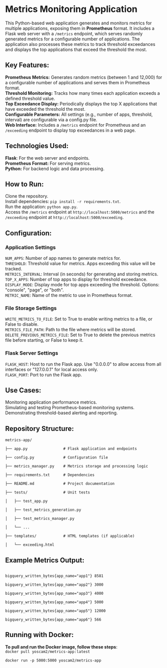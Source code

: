 <h1>Metrics Monitoring Application</h1>
This Python-based web application generates and monitors metrics for multiple applications, exposing them in <strong>Prometheus</strong> format. It includes a Flask web server with a <code>/metrics</code> endpoint, which serves randomly generated metrics for a configurable number of applications. The application also processes these metrics to track threshold exceedances and displays the top applications that exceed the threshold the most.

<h2>Key Features:</h2>
<strong>Prometheus Metrics:</strong> Generates random metrics (between 1 and 12,000) for a configurable number of applications and serves them in Prometheus format.<br/>
<strong>Threshold Monitoring:</strong> Tracks how many times each application exceeds a defined threshold value.<br/>
<strong>Top Exceedance Display:</strong> Periodically displays the top X applications that have exceeded the threshold the most.<br/>
<strong>Configurable Parameters:</strong> All settings (e.g., number of apps, threshold, interval) are configurable via a config.py file.<br/>
<strong>Web Interface:</strong> Includes a <code>/metrics</code> endpoint for Prometheus and an <code>/exceeding</code> endpoint to display top exceedances in a web page.<br/>

<h2>Technologies Used:</h2>
<strong>Flask</strong>: For the web server and endpoints.<br/>
<strong>Prometheus Format:</strong> For serving metrics.<br/>  
<strong>Python:</strong> For backend logic and data processing.<br/>

<h2>How to Run:</h2>
Clone the repository.<br/>
Install dependencies: <code>pip install -r requirements.txt</code>.<br/>  
Run the application: <code>python app.py</code>.<br/>
Access the <code>/metrics</code> endpoint at <code>http://localhost:5000/metrics</code> and the <code>/exceeding</code> endpoint at <code>http://localhost:5000/exceeding</code>.<br/>

<h2>Configuration:</h2>
<h3>Application Settings</h3>
<code>NUM_APPS</code>: Number of app names to generate metrics for.<br/>
<code>THRESHOLD</code>: Threshold value for metrics. Apps exceeding this value will be tracked.<br/>
<code>METRICS_INTERVAL</code>: Interval (in seconds) for generating and storing metrics.<br/>
<code>TOP_X_APPS</code>: Number of top apps to display for threshold exceedance.<br/>
<code>DISPLAY_MODE</code>: Display mode for top apps exceeding the threshold. Options: "console", "page", or "both".<br/>
<code>METRIC_NAME</code>: Name of the metric to use in Prometheus format.<br/>
<h3>File Storage Settings</h3>
<code>WRITE_METRICS_TO_FILE</code>: Set to True to enable writing metrics to a file, or False to disable.<br/>
<code>METRICS_FILE_PATH</code>: Path to the file where metrics will be stored.<br/>
<code>DELETE_PREVIOUS_METRICS_FILE</code>: Set to True to delete the previous metrics file before starting, or False to keep it.<br/>
<h3>Flask Server Settings</h3>
<code>FLASK_HOST</code>: Host to run the Flask app. Use "0.0.0.0" to allow access from all interfaces or "127.0.0.1" for local access only.<br/>
<code>FLASK_PORT</code>: Port to run the Flask app.<br/>

<h2>Use Cases:</h2>
Monitoring application performance metrics.<br/>
Simulating and testing Prometheus-based monitoring systems.<br/>
Demonstrating threshold-based alerting and reporting.<br/>

<h2>Repository Structure:</h2>
<code>metrics-app/<br/>
├── app.py                # Flask application and endpoints<br/>
├── config.py             # Configuration file<br/>
├── metrics_manager.py    # Metrics storage and processing logic<br/>
├── requirements.txt      # Dependencies<br/>
├── README.md             # Project documentation<br/>
├── tests/                # Unit tests<br/>
│   ├── test_app.py<br/>
│   ├── test_metrics_generation.py<br/>
│   ├── test_metrics_manager.py<br/>
│   └── ...<br/>
├── templates/            # HTML templates (if applicable)<br/>
│   └── exceeding.html</code><br/>

<h2>Example Metrics Output:</h2><code>
bigquery_written_bytes{app_name="app1"} 8581<br/>
bigquery_written_bytes{app_name="app2"} 3000<br/>
bigquery_written_bytes{app_name="app3"} 4000<br/>
bigquery_written_bytes{app_name="app4"} 5000<br/>
bigquery_written_bytes{app_name="app5"} 12000<br/>
bigquery_written_bytes{app_name="app6"} 566</code><br/>

<h2>Running with Docker:</h2>
<strong>To pull and run the Docker image, follow these steps</strong>:<br/>
<code>docker pull yoscam2/metrics-app:latest<br/>
docker run -p 5000:5000 yoscam2/metrics-app</code><br/>
